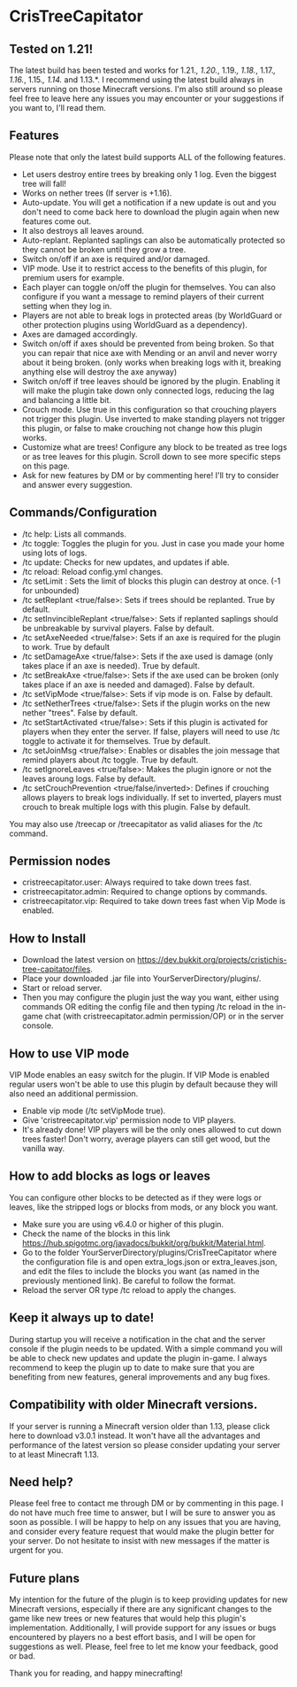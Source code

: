 # CrisTreeCapitator

## Tested on 1.21!
The latest build has been tested and works for 1.21.*, 1.20.*, 1.19.*, 1.18.*, 1.17.*, 1.16.*, 1.15.*, 1.14.* and 1.13.*. I recommend using the latest build always in servers running on those Minecraft versions. I'm also still around so please feel free to leave here any issues you may encounter or your suggestions if you want to, I'll read them.

## Features
Please note that only the latest build supports ALL of the following features.

* Let users destroy entire trees by breaking only 1 log. Even the biggest tree will fall!
* Works on nether trees (If server is +1.16).
* Auto-update. You will get a notification if a new update is out and you don't need to come back here to download the plugin again when new features come out.
* It also destroys all leaves around.
* Auto-replant. Replanted saplings can also be automatically protected so they cannot be broken until they grow a tree.
* Switch on/off if an axe is required and/or damaged.
* VIP mode. Use it to restrict access to the benefits of this plugin, for premium users for example.
* Each player can toggle on/off the plugin for themselves. You can also configure if you want a message to remind players of their current setting when they log in.
* Players are not able to break logs in protected areas (by WorldGuard or other protection plugins using WorldGuard as a dependency).
* Axes are damaged accordingly.
* Switch on/off if axes should be prevented from being broken. So that you can repair that nice axe with Mending or an anvil and never worry about it being broken. (only works when breaking logs with it, breaking anything else will destroy the axe anyway)
* Switch on/off if tree leaves should be ignored by the plugin. Enabling it will make the plugin take down only connected logs, reducing the lag and balancing a little bit.
* Crouch mode. Use true in this configuration so that crouching players not trigger this plugin. Use inverted to make standing players not trigger this plugin, or false to make crouching not change how this plugin works.
* Customize what are trees! Configure any block to be treated as tree logs or as tree leaves for this plugin. Scroll down to see more specific steps on this page.
* Ask for new features by DM or by commenting here! I'll try to consider and answer every suggestion.

## Commands/Configuration
* /tc help: Lists all commands.
* /tc toggle: Toggles the plugin for you. Just in case you made your home using lots of logs.
* /tc update: Checks for new updates, and updates if able.
* /tc reload: Reload config.yml changes.
* /tc setLimit <number>: Sets the limit of blocks this plugin can destroy at once. (-1 for unbounded)
* /tc setReplant <true/false>: Sets if trees should be replanted. True by default.
* /tc setInvincibleReplant <true/false>: Sets if replanted saplings should be unbreakable by survival players. False by default.
* /tc setAxeNeeded <true/false>: Sets if an axe is required for the plugin to work. True by default
* /tc setDamageAxe <true/false>: Sets if the axe used is damage (only takes place if an axe is needed). True by default. 
* /tc setBreakAxe <true/false>: Sets if the axe used can be broken (only takes place if an axe is needed and damaged). False by default. 
* /tc setVipMode <true/false>: Sets if vip mode is on. False by default.
* /tc setNetherTrees <true/false>: Sets if the plugin works on the new nether "trees". False by default.
* /tc setStartActivated <true/false>: Sets if this plugin is activated for players when they enter the server. If false, players will need to use /tc toggle to activate it for themselves. True by default.
* /tc setJoinMsg <true/false>: Enables or disables the join message that remind players about /tc toggle. True by default.
* /tc setIgnoreLeaves <true/false>: Makes the plugin ignore or not the leaves aroung logs. False by default.
* /tc setCrouchPrevention <true/false/inverted>: Defines if crouching allows players to break logs individually. If set to inverted, players must crouch to break multiple logs with this plugin. False by default.

You may also use /treecap or /treecapitator as valid aliases for the /tc command.

## Permission nodes
* cristreecapitator.user: Always required to take down trees fast.
* cristreecapitator.admin: Required to change options by commands.
* cristreecapitator.vip: Required to take down trees fast when Vip Mode is enabled.

## How to Install
* Download the latest version on https://dev.bukkit.org/projects/cristichis-tree-capitator/files.
* Place your downloaded .jar file into YourServerDirectory/plugins/.
* Start or reload server.
* Then you may configure the plugin just the way you want, either using commands OR editing the config file and then typing /tc reload in the in-game chat (with cristreecapitator.admin permission/OP) or in the server console.

## How to use VIP mode
VIP Mode enables an easy switch for the plugin. If VIP Mode is enabled regular users won't be able to use this plugin by default because they will also need an additional permission.
* Enable vip mode (/tc setVipMode true).
* Give 'cristreecapitator.vip' permission node to VIP players.
* It's already done! VIP players will be the only ones allowed to cut down trees faster! Don't worry, average players can still get wood, but the vanilla way.

## How to add blocks as logs or leaves
You can configure other blocks to be detected as if they were logs or leaves, like the stripped logs or blocks from mods, or any block you want.
* Make sure you are using v6.4.0 or higher of this plugin.
* Check the name of the blocks in this link https://hub.spigotmc.org/javadocs/bukkit/org/bukkit/Material.html.
* Go to the folder YourServerDirectory/plugins/CrisTreeCapitator where the configuration file is and open extra_logs.json or extra_leaves.json, and edit the files to include the blocks you want (as named in the previously mentioned link). Be careful to follow the format.
* Reload the server OR type /tc reload to apply the changes.

## Keep it always up to date!
During startup you will receive a notification in the chat and the server console if the plugin needs to be updated. With a simple command you will be able to check new updates and update the plugin in-game.
I always recommend to keep the plugin up to date to make sure that you are benefiting from new features, general improvements and any bug fixes.

## Compatibility with older Minecraft versions.
If your server is running a Minecraft version older than 1.13, please click here to download v3.0.1 instead. It won't have all the advantages and performance of the latest version so please consider updating your server to at least Minecraft 1.13.

## Need help?
Please feel free to contact me through DM or by commenting in this page. I do not have much free time to answer, but I will be sure to answer you as soon as possible. I will be happy to help on any issues that you are having, and consider every feature request that would make the plugin better for your server. Do not hesitate to insist with new messages if the matter is urgent for you.

## Future plans
My intention for the future of the plugin is to keep providing updates for new Minecraft versions, especially if there are any significant changes to the game like new trees or new features that would help this plugin's implementation. Additionally, I will provide support for any issues or bugs encountered by players no a best effort basis, and I will be open for suggestions as well. Please, feel free to let me know your feedback, good or bad.


Thank you for reading, and happy minecrafting!
